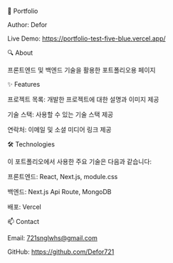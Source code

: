 📁 Portfolio

Author: Defor

Live Demo: https://portfolio-test-five-blue.vercel.app/

🔍 About

프론트엔드 및 백엔드 기술을 활용한 포트폴리오용 페이지  

✨ Features

프로젝트 목록: 개발한 프로젝트에 대한 설명과 이미지 제공

기술 스택: 사용할 수 있는 기술 스택 제공

연락처: 이메일 및 소셜 미디어 링크 제공

🛠️ Technologies

이 포트폴리오에서 사용한 주요 기술은 다음과 같습니다:

프론트엔드: React, Next.js, module.css

백엔드: Next.js Api Route, MongoDB 

배포: Vercel

📫 Contact

Email: 721snglwhs@gmail.com

GitHub: https://github.com/Defor721
